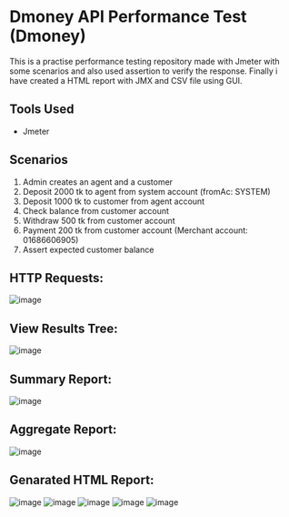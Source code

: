 #  Dmoney API Performance Test (Dmoney)

This is a practise performance testing repository made with Jmeter with some scenarios and also used assertion to verify the response. Finally i have created a HTML report with JMX and CSV file using GUI.

## Tools Used
- Jmeter

## Scenarios

1. Admin creates an agent and a customer
2. Deposit 2000 tk to agent from system account (fromAc: SYSTEM)
3. Deposit 1000 tk to customer from agent account
4. Check balance from customer account
5. Withdraw 500 tk from customer account
6. Payment 200 tk from customer account (Merchant account: 01686606905)
7. Assert expected customer balance

## HTTP Requests:
![image](https://github.com/foysal619/demo-transaction-api-jmeter/assets/61048879/eccb6726-9727-4083-8b91-e3b9eebcfa5b)

## View Results Tree:
![image](https://github.com/foysal619/demo-transaction-api-jmeter/assets/61048879/c0e8ffcf-b43e-431a-812e-244dbaf554e6)

## Summary Report:
![image](https://github.com/foysal619/demo-transaction-api-jmeter/assets/61048879/58d12fa5-2b4c-4fce-a9bc-300bcd326005)

## Aggregate Report:
![image](https://github.com/foysal619/demo-transaction-api-jmeter/assets/61048879/65a4b641-cbdc-4ee8-9a50-4646fd5426da)


## Genarated HTML Report:
![image](https://github.com/foysal619/demo-transaction-api-jmeter/assets/61048879/67e916aa-ccd6-4fe8-82c5-2106402f5611)
![image](https://github.com/foysal619/demo-transaction-api-jmeter/assets/61048879/f14acf39-2e3d-410d-b75f-6c07a128247b)
![image](https://github.com/foysal619/demo-transaction-api-jmeter/assets/61048879/1ef08200-7108-4e45-bea1-f1b82f2baf48)
![image](https://github.com/foysal619/demo-transaction-api-jmeter/assets/61048879/70e308bc-ad60-4d7a-939d-e069ab38073f)
![image](https://github.com/foysal619/demo-transaction-api-jmeter/assets/61048879/7fe8191e-d2a0-4d8c-9715-00162321d674)

